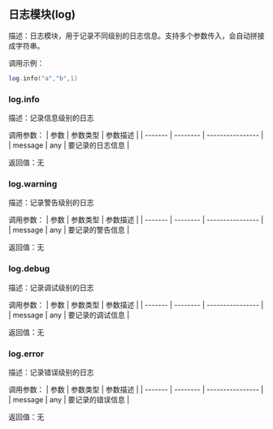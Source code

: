 
## 日志模块(log)
描述：日志模块，用于记录不同级别的日志信息。支持多个参数传入，会自动拼接成字符串。

调用示例：

```lua
log.info("a","b",1)
```


### log.info
描述：记录信息级别的日志

调用参数：
| 参数    | 参数类型 | 参数描述         |
| ------- | -------- | ---------------- |
| message | any      | 要记录的日志信息 |

返回值：无

### log.warning
描述：记录警告级别的日志

调用参数：
| 参数    | 参数类型 | 参数描述         |
| ------- | -------- | ---------------- |
| message | any      | 要记录的警告信息 |

返回值：无

### log.debug
描述：记录调试级别的日志

调用参数：
| 参数    | 参数类型 | 参数描述         |
| ------- | -------- | ---------------- |
| message | any      | 要记录的调试信息 |

返回值：无

### log.error
描述：记录错误级别的日志

调用参数：
| 参数    | 参数类型 | 参数描述         |
| ------- | -------- | ---------------- |
| message | any      | 要记录的错误信息 |

返回值：无
